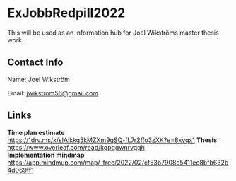 # ExJobbRedpill2022

This will be used as an information hub for Joel Wikströms master thesis work.

## Contact Info
Name:   Joel Wikström

Email:  jwikstrom56@gmail.com

## Links
**Time plan estimate**  
https://1drv.ms/x/s!Aikkg5kMZXm9qSQ-fL7r2ffo3zXK?e=8xyqx1
**Thesis**  
https://www.overleaf.com/read/kgpqgwnrvggh  
**Implementation mindmap**  
https://app.mindmup.com/map/_free/2022/02/cf53b7908e5411ec8bfb632b4d069ff1  
